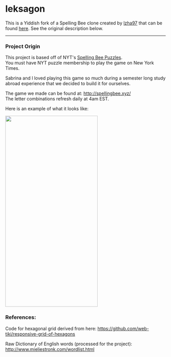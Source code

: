 # leksagon

This is a Yiddish fork of a Spelling Bee clone created by [lzha97](https://github.com/lzha97/) that can be found [here](https://github.com/lzha97/spelling_bee). See the original description below.

<hr>

### Project Origin
This project is based off of NYT's [Spelling Bee Puzzles](https://www.nytimes.com/puzzles/spelling-bee).
<br>You must have NYT puzzle membership to play the game on New York Times.

Sabrina and I loved playing this game so much during a semester long study abroad experience that we decided to build it for ourselves. 

The game we made can be found at: http://spellingbee.xyz/
<br>The letter combinations refresh daily at 4am EST. 

Here is an example of what it looks like:

<img src="screen_shot_game.png" width="290" height="600" />

###  References: 

Code for hexagonal grid derived from here: https://github.com/web-tiki/responsive-grid-of-hexagons

Raw Dictionary of English words (processed for the project): http://www.mieliestronk.com/wordlist.html

